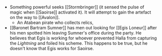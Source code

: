 - Something powerful seeks [[Stormbringer]] (it sensed the pulse of magic when [[Saoirse]] activated it).  It will attempt to gain the artefact on the way to [[Avalon]].
	- An Atabean pirate who collects relics, 
- [[Baronet Bartram Sumner]] has men out looking for [[Egis Loneur]] after his men spotted him leaving Sumner's office during the party.  He believes that Egis is working for whoever prevented Halla from capturing the *Lightning* and foiled his scheme.  This happens to be true, but he doesn't know that Egis works for Saoirse.